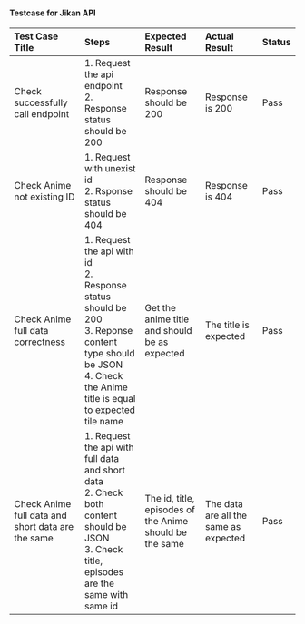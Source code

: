 #### Testcase for Jikan API
|Test Case Title|Steps|Expected Result|Actual Result|Status|
|:----|:----|:----|:----|:----|
|Check successfully call endpoint|1. Request the api endpoint<br>2. Response status should be 200|Response should be 200|Response is 200|Pass|
|Check Anime not existing ID|1. Request with unexist id<br>2. Rsponse status should be 404|Response should be 404|Response is 404|Pass|
|Check Anime full data correctness|1. Request the api with id<br>2. Response status should be 200<br>3. Reponse content type should be JSON<br>4. Check the Anime title is equal to expected tile name|Get the anime title and should be as expected|The title is expected|Pass|
|Check Anime full data and short data are the same|1. Request the api with full data and short data<br>2. Check both content should be JSON<br>3. Check title, episodes are the same with same id|The id, title, episodes of the Anime should be the same|The data are all the same as expected|Pass|
